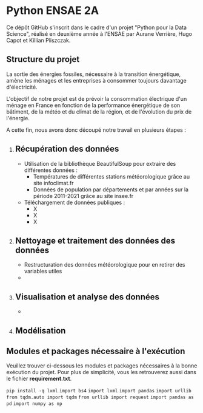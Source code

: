 # Python ENSAE 2A

Ce dépôt GitHub s'inscrit dans le cadre d'un projet "Python pour la Data Science", réalisé en deuxième année à l'ENSAE  par Aurane Verrière, Hugo Capot et Killian Pliszczak.

## Structure du projet

La sortie des énergies fossiles, nécessaire à la transition énergétique, amène les ménages et les entreprises à consommer toujours davantage d'électricité.

L'objectif de notre projet est de prévoir la consommation électrique d'un ménage en France en fonction de la performance énergétique de son bâtiment, de la météo et du climat de la région, et de l'évolution du prix de l'énergie.

A cette fin, nous avons donc découpé notre travail en plusieurs étapes :

1. Récupération des données
	-
	- Utilisation de la bibliothèque BeautifulSoup pour extraire des différentes données :
		- Températures de différentes stations météorologique grâce au site infoclimat.fr
		- Données de population par départements et par années sur la période 2011-2021 grâce au site insee.fr
	- Téléchargement de données publiques :
		- X
		- X
		- X
	
2. Nettoyage et traitement des données des données
	-
	- Restructuration des données météorologique pour en retirer des variables utiles
	- 
3. Visualisation et analyse des données
	-
	-
4. Modélisation
	-

## Modules et packages nécessaire à l'exécution

Veuillez trouver ci-dessous les modules et packages nécessaires à la bonne exécution du projet. Pour plus de simplicité, vous les retrouverez aussi dans le fichier **requirement.txt**.

`pip install -q lxml`
`import bs4`
`import lxml`
`import pandas`
`import urllib`
`from tqdm.auto import tqdm`
`from urllib import request`
`import pandas as pd`
`import numpy as np`